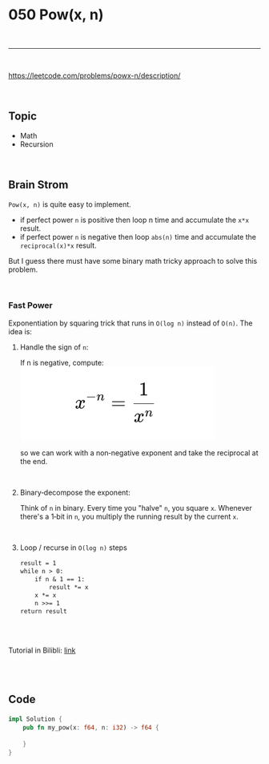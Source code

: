 # 050 Pow(x, n)

<br>

---

<br>

https://leetcode.com/problems/powx-n/description/

<br>

## Topic

* Math
* Recursion

<br>


## Brain Strom

`Pow(x, n)` is quite easy to implement.

* if perfect power `n` is positive then loop n time and accumulate the `x*x` result. 
* if perfect power `n` is negative then loop `abs(n)` time and accumulate the `reciprocal(x)*x` result.

But I guess there must have some binary math tricky approach to solve this problem.

<br>

### Fast Power

Exponentiation by squaring trick that runs in `O(log n)` instead of `O(n)`. The idea is:

1. Handle the sign of `n`:

    If n is negative, compute:
    ![1](imgs/050_1.png)

    so we can work with a non‐negative exponent and take the reciprocal at the end.

<br>

2. Binary‐decompose the exponent:

    Think of `n` in binary. Every time you "halve" `n`, you square `x`. Whenever there's a 1‐bit in `n`, you multiply the running result by the current `x`.

<br>

3. Loop / recurse in `O(log n)` steps

    ```
    result = 1
    while n > 0:
        if n & 1 == 1:
            result *= x
        x *= x
        n >>= 1
    return result
    ```

<br>
<br>

Tutorial in Bilibli: [link](https://www.bilibili.com/video/BV1P3411j72h/?spm_id_from=333.337.search-card.all.click&vd_source=9780a181ac9f1fee5f680f255ee5bc73)

<br>
<br>

## Code

```rust 
impl Solution {
    pub fn my_pow(x: f64, n: i32) -> f64 {
        
    }
}
```